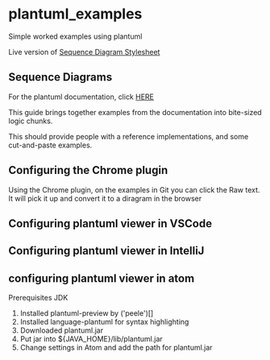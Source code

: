 # plantuml_examples
Simple worked examples using plantuml

Live version of [Sequence Diagram Stylesheet](https://gist.githubusercontent.com/fishey2/7178a88643a8850908c799be1ec68fd6/raw/fc90505df1321e5c5022eab84d1e0b5044194d1c/example_sequence_stylesheet.iuml)


## Sequence Diagrams

For the plantuml documentation, click [HERE](https://plantuml.com/sequence-diagram)

This guide brings together examples from the documentation into bite-sized logic chunks.

This should provide people with a reference implementations, and some cut-and-paste examples.


## Configuring the Chrome plugin

Using the Chrome plugin, on the examples in Git you can click the Raw text. It will pick it up and convert it to a diragram in
the browser


## Configuring plantuml viewer in VSCode


## Configuring plantuml viewer in IntelliJ


## configuring plantuml viewer in atom
Prerequisites JDK

1. Installed plantuml-preview by ('peele')[]
2. Installed language-plantuml for syntax highlighting
3. Downloaded plantuml.jar
4. Put jar into ${JAVA_HOME}/lib/plantuml.jar
5. Change settings in Atom and add the path for plantuml.jar

